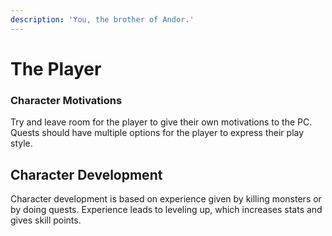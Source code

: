 ```yaml
---
description: 'You, the brother of Andor.'
---
```


# The Player

### Character Motivations

Try and leave room for the player to give their own motivations to the PC. Quests should have multiple options for the player to express their play style.

## Character Development

Character development is based on experience given by killing monsters or by doing quests. Experience leads to leveling up, which increases stats and gives skill points.

